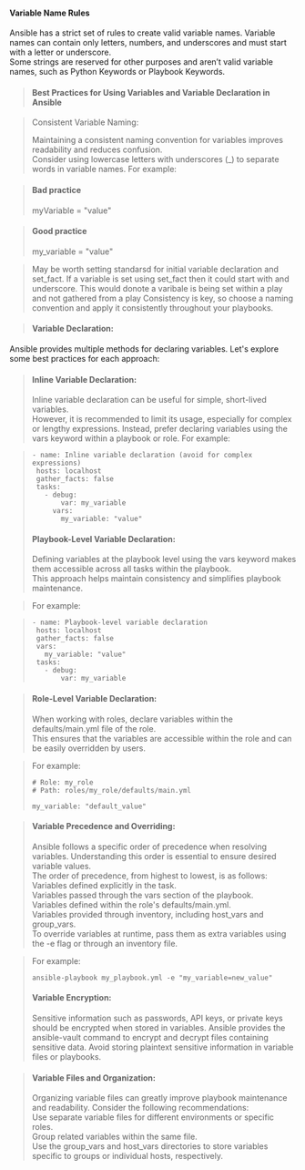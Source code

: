#### Variable Name Rules

Ansible has a strict set of rules to create valid variable names. Variable names can contain only letters, numbers, and underscores and must start with a letter or underscore.   
Some strings are reserved for other purposes and aren’t valid variable names, such as Python Keywords or Playbook Keywords.  

>#### Best Practices for Using Variables and Variable Declaration in Ansible  

>Consistent Variable Naming:
>  
>Maintaining a consistent naming convention for variables improves readability and reduces confusion.   
>Consider using lowercase letters with underscores (_) to separate words in variable names. For example:  

>#### Bad practice
>myVariable = "value"

>#### Good practice
>my_variable = "value"

>May be worth setting standarsd for initial variable declaration and set_fact. If a variable is set using set_fact then it could start with and underscore.
>This would donote a varibale is being set within a play and not gathered from a play
>Consistency is key, so choose a naming convention and apply it consistently throughout your playbooks.  

>#### Variable Declaration:  
Ansible provides multiple methods for declaring variables. Let's explore some best practices for each approach:  

>#### Inline Variable Declaration:
>Inline variable declaration can be useful for simple, short-lived variables.   
>However, it is recommended to limit its usage, especially for complex or lengthy expressions. Instead, prefer declaring variables using the vars keyword within a playbook or role. For example:  

>```
>- name: Inline variable declaration (avoid for complex expressions)
>  hosts: localhost
>  gather_facts: false
>  tasks:
>    - debug:
>        var: my_variable
>      vars:
>        my_variable: "value"
>```
>  
>#### Playbook-Level Variable Declaration:
>
>Defining variables at the playbook level using the vars keyword makes them accessible across all tasks within the playbook.  
>This approach helps maintain consistency and simplifies playbook maintenance.  

>For example:  

>```
>- name: Playbook-level variable declaration
>  hosts: localhost
>  gather_facts: false
>  vars:
>    my_variable: "value"
>  tasks:
>    - debug:
>        var: my_variable
>```

>#### Role-Level Variable Declaration:  
>When working with roles, declare variables within the defaults/main.yml file of the role.  
>This ensures that the variables are accessible within the role and can be easily overridden by users.   

>For example:
>  
>```
># Role: my_role
># Path: roles/my_role/defaults/main.yml
>
>my_variable: "default_value"
>```

>#### Variable Precedence and Overriding:  
>Ansible follows a specific order of precedence when resolving variables. Understanding this order is essential to ensure desired variable values.  
>The order of precedence, from highest to lowest, is as follows:     
>Variables defined explicitly in the task.    
>Variables passed through the vars section of the playbook.  
>Variables defined within the role's defaults/main.yml.  
>Variables provided through inventory, including host_vars and group_vars.  
>To override variables at runtime, pass them as extra variables using the -e flag or through an inventory file.   

>For example:
>```
>ansible-playbook my_playbook.yml -e "my_variable=new_value"  
>```
>  
>#### Variable Encryption:
>Sensitive information such as passwords, API keys, or private keys should be encrypted when stored in variables. 
>Ansible provides the ansible-vault command to encrypt and decrypt files containing sensitive data. Avoid storing plaintext sensitive information in variable files or playbooks.  
  
>#### Variable Files and Organization:  
>Organizing variable files can greatly improve playbook maintenance and readability. Consider the following recommendations:  
>Use separate variable files for different environments or specific roles.  
>Group related variables within the same file.  
>Use the group_vars and host_vars directories to store variables specific to groups or individual hosts, respectively.  
